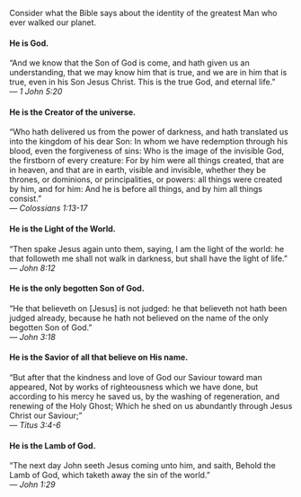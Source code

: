 Consider what the Bible says about the identity of the greatest Man who ever walked our planet.

#### He is God.
&ldquo;And we know that the Son of God is come, and hath given us an understanding, that we may know him that is true, and we are in him that is true, even in his Son Jesus Christ. This is the true God, and eternal life.&rdquo;  
<cite>&mdash; 1 John 5:20</cite>

#### He is the Creator of the universe.
&ldquo;Who hath delivered us from the power of darkness, and hath translated us into the kingdom of his dear Son: In whom we have redemption through his blood, even the forgiveness of sins: Who is the image of the invisible God, the firstborn of every creature: For by him were all things created, that are in heaven, and that are in earth, visible and invisible, whether they be thrones, or dominions, or principalities, or powers: all things were created by him, and for him: And he is before all things, and by him all things consist.&rdquo;  
<cite>&mdash; Colossians 1:13-17</cite>

#### He is the Light of the World.
&ldquo;Then spake Jesus again unto them, saying, I am the light of the world: he that followeth me shall not walk in darkness, but shall have the light of life.&rdquo;  
<cite>&mdash; John 8:12</cite>

#### He is the only begotten Son of God.
&ldquo;He that believeth on [Jesus] is not judged: he that believeth not hath been judged already, because he hath not believed on the name of the only begotten Son of God.&rdquo;  
<cite>&mdash; John 3:18</cite>

#### He is the Savior of all that believe on His name.
&ldquo;But after that the kindness and love of God our Saviour toward man appeared, Not by works of righteousness which we have done, but according to his mercy he saved us, by the washing of regeneration, and renewing of the Holy Ghost; Which he shed on us abundantly through Jesus Christ our Saviour;&rdquo;  
<cite>&mdash; Titus 3:4-6</cite>

#### He is the Lamb of God.
&ldquo;The next day John seeth Jesus coming unto him, and saith, Behold the Lamb of God, which taketh away the sin of the world.&rdquo;  
<cite>&mdash; John 1:29</cite>

